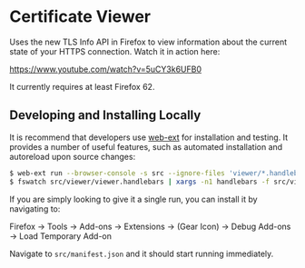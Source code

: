 Certificate Viewer
==================

Uses the new TLS Info API in Firefox to view information about the current state of your HTTPS connection. Watch it in action here:

https://www.youtube.com/watch?v=5uCY3k6UFB0

It currently requires at least Firefox 62.

## Developing and Installing Locally

It is recommend that developers use [web-ext](https://github.com/mozilla/web-ext) for installation and testing.  It provides a number of useful features, such as automated installation and autoreload upon source changes:

```bash
$ web-ext run --browser-console -s src --ignore-files 'viewer/*.handlebars' --ignore-files 'scripts/*'
$ fswatch src/viewer/viewer.handlebars | xargs -n1 handlebars -f src/viewer/js/viewer.handlebars.js
```

If you are simply looking to give it a single run, you can install it by navigating to:

Firefox -> Tools -> Add-ons -> Extensions -> (Gear Icon) -> Debug Add-ons -> Load Temporary Add-on

Navigate to `src/manifest.json` and it should start running immediately.

